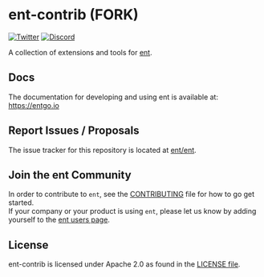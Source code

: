 # ent-contrib (FORK)

[![Twitter](https://img.shields.io/twitter/url/https/twitter.com/entgo_io.svg?style=social&label=Follow%20%40entgo_io)](https://twitter.com/entgo_io)
[![Discord](https://img.shields.io/discord/885059418646003782?label=discord&logo=discord&style=flat-square&logoColor=white)](https://discord.gg/qZmPgTE6RX)

A collection of extensions and tools for [ent](https://github.com/ent/ent).

## Docs
The documentation for developing and using ent is available at: https://entgo.io

## Report Issues / Proposals

The issue tracker for this repository is located at [ent/ent](https://github.com/ent/ent/issues).

## Join the ent Community
In order to contribute to `ent`, see the [CONTRIBUTING](https://github.com/ent/ent/blob/master/CONTRIBUTING.md) file for how to go get started.  
If your company or your product is using `ent`, please let us know by adding yourself to the [ent users page](https://github.com/ent/ent/wiki/ent-users).

## License
ent-contrib is licensed under Apache 2.0 as found in the [LICENSE file](LICENSE).
